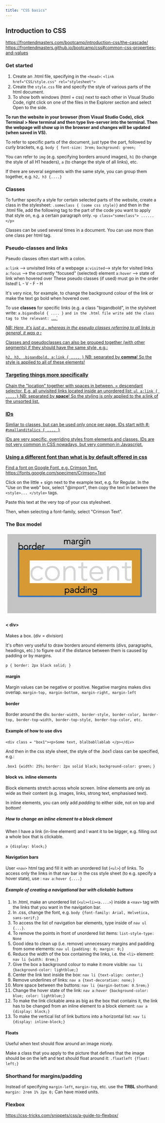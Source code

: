 ```yaml
---
title: "CSS basics"
---
```


## Introduction to CSS
https://frontendmasters.com/bootcamp/introduction-css/the-cascade/
https://frontendmasters.github.io/bootcamp/css#common-css-properties-and-values

### Get started
1. Create an .html file, specifying in the `<head>`: `<link href="CSS/style.css" rel="stylesheet">`
2. Create the `style.css` file and specify the style of various parts of the html document. 
3. To show both windows (html + css) next to each other in Visual Studio Code, right click on one of the files in the Explorer section and select Open to the side.

__To run the website in your browser (from Visual Studio Code), click Terminal > New terminal and then type live-server into the terminal. Then the webpage will show up in the browser and changes will be updated (when saved in VS).__

To refer to specific parts of the document, just type the part, followed by curly brackets, e.g. 
	`body { font-size: 3rem;`
				`background: green; `
				`

You can refer to `img` (e.g. specifying borders around images), `h1` (to change the style of all H1 headers), `a` (to change the style of all links), etc. 

If there are several segments with the same style, you can group them together, e.g. 
`h2, h3 {....}`


### Classes

To further specify a style for certain selected parts of the website, create a class in the stylesheet:
`.someclass { (some css style)}`
and then in the .html file, add the following tag to the part of the code you want to apply that style on, e.g. a certain paragraph only. 
`<p class="someclass"> ...... </p>`

Classes can be used several times in a document. You can use more than one class per html tag. 


### Pseudo-classes and links
Pseudo classes often start with a colon.

`a:link` --> unvisited links of a webpage
`a:visited`--> style for visited links
`a:focus` --> the currently "focused" (selected) element
`a:hover` --> state of link when hovered over
These pseudo classes (if used) must go in the order listed!  L - V - F - H

It's very nice, for example, to change the background colour of the link or make the text go bold when hovered over. 

To use **classes** for specific links (e.g. a class "bigandbold", in the stylsheet write:
`a.bigandbold { .... }` `
and in the .html file write add the class tag to the relevant `<a href.... >`:
`<a href="....." class="bigandbold">....`

_NB: Here, it's just a **.** whereas in the pseudo classes referring to all links in general, it was a **:**_

Classes and pseudoclasses can also be grouped together (with other segments) if they should have the same style, e.g.:

`h2, h3, .bigandbold, a:link { .... }` 
NB: separated by **comma**!
So the style is applied to all of these elements!

### Targeting things more specifically
Chain the "location" together with spaces in between. = descendant selector.
E.g. all unvisited links located inside an unordered list:
`ul a:link { .....}`
NB: separated by **space**!
So the styling is only applied to the a:link of the unsorted list.

### IDs
Simliar to classes, but can be used only once per page.
IDs start with #:
`#smallanditalics { .... }` 

IDs are very specific, overriding styles from elements and classes. 
IDs are not very common in CSS nowadays, but very common in Javascript.


### Using a different font than what is by default offered in css

Find a font on Google Font, e.g. Crimson Text.
https://fonts.google.com/specimen/Crimson+Text

Click on the little + sign next to the example text, e.g. for Regular.
In the "Use on the web" box, select "@import", then copy the text in between the `<style>... </style>` tags.

Paste this text at the very top of your css stylesheet.

Then, when selecting a font-family, select "Crimson Text". 


### The Box model
![](projects/attachments/Screenshot%202022-07-30%20at%2016.07.54.png)

#### < div>
Makes a box. (div = division)

It's often very useful to draw borders around elements (divs, paragraphs, headings, etc.) to figure out if the distance between them is caused by padding or by margins.

`p { border: 2px black solid; }`

#### margin
Margin values can be negative or positive. Negative margins makes divs overlap.
`margin-top, margin-bottom, margin-right, margin-left`

#### border
Border around the div.
`border-width, border-style, border-color, border-top, border-top-width, border-top-style, border-top-color, etc.`

#### Example of how to use divs
`<div class = "box1"><p>Some text, blalbabllablab </p></div>`

And then in the css style sheet, the style of the .box1 class can be specified, e.g.:

`.box1 {width: 25%;`
			`border: 2px solid black;`
			`background-color: green;`
	`}`


#### block vs. inline elements
Block elements stretch across whole screen. 
Inline elements are only as wide as their content (e.g. images, links, strong text, emphasised text).

In inline elements, you can only add *padding* to either side, not on top and bottom! 

##### How to change an inline element to a block element
When I have a link (in-line element) and I want it to be bigger, e.g. filling out a whole box that is clickable.

`a {display: block;}`


#### Navigation bars
User `<nav>` html tag and fill it with an unordered list (`<ul>`) of links. To access only the links in that nav bar in the css style sheet (to e.g. specify a hover state), use :
`nav a:hover {....}` 

##### Example of creating a navigational bar with clickable buttons

1. In .html, make an unordered list (`<ul><li><a....>`) inside a `<nav>` tag with the links that you want in the navigation bar.
2. In .css, change the font, e.g. `body {font-family: Arial, Helvetica, sans-serif;}`
3. To access the list of navigation bar elements, type inside of `nav ul {...}`. 
4. To remove the points in front of unordered list items: `list-style-type: None`
5. Good idea to clean up (i.e. remove) unnecessary margins and padding from some elements: `nav ul {padding: 0; margin: 0;}`
6. Reduce the width of the box containing the links, i.e. the `<li>` element: `nav li {width: 8rem;}`
7. Give the box a background colour to make it more visible: `nav li {background-color: lightblue;}`
8. Center the link text inside the box: `nav li {text-align: center;}`
9. Remove underlines of links: `nav a {text-decoration: none;}`
10. More space between the buttons: `nav li {margin-bottom: 0.5rem;}`
11. Change the hover state of the link: `nav a:hover {background-color: blue; color: lightblue;}`
12. To make the link clickable area as big as the box that contains it, the link has to be changed from an inline element to a block element: `nav a {display: block;}`
13. To make the vertical list of link buttons into a horizontal list: `nav li {display: inline-block;}`

#### Floats
Useful when text should flow around an image nicely.

Make a class that you apply to the picture that defines that the image should be on the left and text should float around it:
`.floatleft {float: left;}`

### Shorthand for margins/padding
Instead of specifying `margin-left`, `margin-top`, etc. use the **TRBL** shorthand:
`margin: 2rem 1% 2px 0;`
Can have mixed units.

### Flexbox
https://css-tricks.com/snippets/css/a-guide-to-flexbox/










